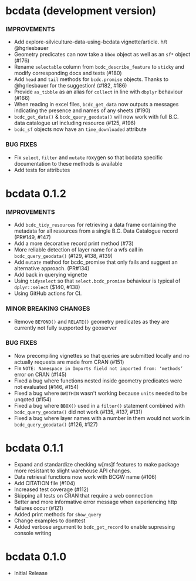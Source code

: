 # bcdata (development version)

### IMPROVEMENTS
* Add explore-silviculture-data-using-bcdata vignette/article. h/t @hgriesbauer 
* Geometry predicates can now take a `bbox` object as well as an `sf*` object (#176)
* Rename `selectable` column from `bcdc_describe_feature` to `sticky` and modify corresponding docs and tests (#180)
* Add `head` and `tail` methods for `bcdc.promise` objects. Thanks to @hgriesbauer for the suggestion! (#182, #186)
* Provide `as_tibble` as an alias for `collect` in line with `dbplyr` behaviour (#166)
* When reading in excel files, `bcdc_get_data` now outputs a messages indicating the presence and names of any sheets (#190)
* `bcdc_get_data()` & `bcdc_query_geodata()` will now work with full B.C. data catalogue url including resource (#125, #196)
* `bcdc_sf` objects now have an `time_downloaded` attribute 

### BUG FIXES
* Fix `select`, `filter` and `mutate` roxygen so that bcdata specific documentation to these methods is available
* Add tests for attributes

# bcdata 0.1.2

### IMPROVEMENTS
* Add `bcdc_tidy_resources` for retrieving a data frame containing the metadata for all resources from a single B.C. Data Catalogue record (PR#149, #147)
* Add a more decorative record print method  (#73)
* More reliable detection of layer name for a wfs call in `bcdc_query_geodata()` (#129, #138, #139)
* Add `mutate` method for bcdc_promise that only fails and suggest an alternative approach. (PR#134)
* Add back in querying vignette
* Using `tidyselect` so that `select.bcdc_promise` behaviour is typical of `dplyr::select` ($140, #138)
* Using GitHub actions for CI. 

### MINOR BREAKING CHANGES
* Remove `BEYOND()` and `RELATE()` geometry predicates as they are currently not fully supported by geoserver
                                                        
### BUG FIXES
* Now precompiling vignettes so that queries are submitted locally and no actually requests are made from CRAN (#151)
* Fix `NOTE: Namespace in Imports field not imported from: ‘methods’` error on CRAN (#145)
* Fixed a bug where functions nested inside geometry predicates were not evaluated (#146, #154)
* Fixed a bug where `DWITHIN` wasn't working because `units` needed to be unqoted (#154)
* Fixed a bug where `BBOX()` used in a `filter()` statement combined with `bcdc_query_geodata()` did not work (#135, #137, #131)
* Fixed a bug where layer names with a number in them would not work in `bcdc_query_geodata()` (#126, #127)


# bcdata 0.1.1

* Expand and standardize checking w[ms]f features to make package more resistant to slight warehouse API changes. 
* Data retrieval functions now work with BCGW name (#106)
* Add CITATION file (#104)
* Increased test coverage (#112)
* Skipping all tests on CRAN that require a web connection
* Better and more informative error message when experiencing http failures occur (#121)
* Added print methods for `show_query`
* Change examples to donttest
* Added verbose argument to `bcdc_get_record` to enable supressing console writing

# bcdata 0.1.0

* Initial Release
